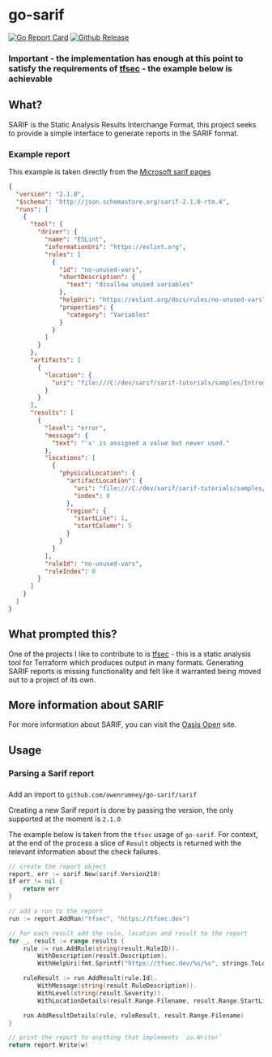 # go-sarif
[![Go Report Card](https://goreportcard.com/badge/github.com/owenrumney/go-sarif)](https://goreportcard.com/report/github.com/owenrumney/go-sarif) 
[![Github Release](https://img.shields.io/github/release/owenrumney/go-sarif.svg)](https://github.com/owenrumney/go-sarif/releases)


### Important - the implementation has enough at this point to satisfy the requirements of [tfsec](https://tfsec.dev) - the example below is achievable

## What?

SARIF is the Static Analysis Results Interchange Format, this project seeks to provide a simple interface to generate reports in the SARIF format.

### Example report

This example is taken directly from the [Microsoft sarif pages](https://github.com/microsoft/sarif-tutorials/blob/master/docs/1-Introduction.md)

```json
{
  "version": "2.1.0",
  "$schema": "http://json.schemastore.org/sarif-2.1.0-rtm.4",
  "runs": [
    {
      "tool": {
        "driver": {
          "name": "ESLint",
          "informationUri": "https://eslint.org",
          "rules": [
            {
              "id": "no-unused-vars",
              "shortDescription": {
                "text": "disallow unused variables"
              },
              "helpUri": "https://eslint.org/docs/rules/no-unused-vars",
              "properties": {
                "category": "Variables"
              }
            }
          ]
        }
      },
      "artifacts": [
        {
          "location": {
            "uri": "file:///C:/dev/sarif/sarif-tutorials/samples/Introduction/simple-example.js"
          }
        }
      ],
      "results": [
        {
          "level": "error",
          "message": {
            "text": "'x' is assigned a value but never used."
          },
          "locations": [
            {
              "physicalLocation": {
                "artifactLocation": {
                  "uri": "file:///C:/dev/sarif/sarif-tutorials/samples/Introduction/simple-example.js",
                  "index": 0
                },
                "region": {
                  "startLine": 1,
                  "startColumn": 5
                }
              }
            }
          ],
          "ruleId": "no-unused-vars",
          "ruleIndex": 0
        }
      ]
    }
  ]
}
```

## What prompted this?
One of the projects I like to contribute to is [tfsec](https://tfsec.dev) - this is a static analysis tool for Terraform which produces output in many formats. Generating SARIF reports is missing functionality and felt like it warranted being moved out to a project of its own.

## More information about SARIF
For more information about SARIF, you can visit the [Oasis Open](https://www.oasis-open.org/committees/tc_home.php?wg_abbrev=sarif) site.

## Usage

### Parsing a Sarif report

###


Add an import to `github.com/owenrumney/go-sarif/sarif`

Creating a new Sarif report is done by passing the version, the only supported at the moment is `2.1.0`

The example below is taken from the `tfsec` usage of `go-sarif`. For context, at the end of the process a slice of `Result` objects is returned with the relevant information about the check failures.

```go
// create the report object
report, err := sarif.New(sarif.Version210)
if err != nil {
	return err
}

// add a run to the report
run := report.AddRun("tfsec", "https://tfsec.dev")

// for each result add the rule, location and result to the report
for _, result := range results {
	rule := run.AddRule(string(result.RuleID)).
		WithDescription(result.Description).
		WithHelpUri(fmt.Sprintf("https://tfsec.dev/%s/%s", strings.ToLower(string(result.RuleProvider)), result.RuleID))

	ruleResult := run.AddResult(rule.Id).
		WithMessage(string(result.RuleDescription)).
		WithLevel(string(result.Severity)).
		WithLocationDetails(result.Range.Filename, result.Range.StartLine, 1)

	run.AddResultDetails(rule, ruleResult, result.Range.Filename)
}

// print the report to anything that implements `io.Writer`
return report.Write(w)
```

